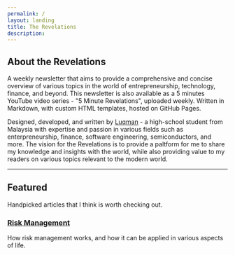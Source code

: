 ```yaml
---
permalink: /
layout: landing
title: The Revelations
description: 
---
```


## About the Revelations

A weekly newsletter that aims to provide a comprehensive and concise overview of various topics in the world of entrepreneurship, technology, finance, and beyond. This newsletter is also available as a 5 minutes YouTube video series - "5 Minute Revelations", uploaded weekly. Written in Markdown, with custom HTML templates, hosted on GitHub Pages.

Designed, developed, and written by [Luqman](https://theluqmn.github.io/) - a high-school student from Malaysia with expertise and passion in various fields such as enterpreneurship, finance, software engineering, semiconductors, and more. The vision for the Revelations is to provide a paltform for me to share my knowledge and insights with the world, while also providing value to my readers on various topics relevant to the modern world.

---

## Featured

Handpicked articles that I think is worth checking out.

### [Risk Management](/risk-management/)

How risk management works, and how it can be applied in various aspects of life.
